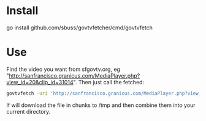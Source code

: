 # Install

go install github.com/sbuss/govtvfetcher/cmd/govtvfetch


# Use

Find the video you want from sfgovtv.org, eg "http://sanfrancisco.granicus.com/MediaPlayer.php?view_id=20&clip_id=31014".
Then just call the fetched:

```sh
govtvfetch -uri 'http://sanfrancisco.granicus.com/MediaPlayer.php?view_id=20&clip_id=31014'
```

If will download the file in chunks to /tmp and then combine them into your
current directory.
